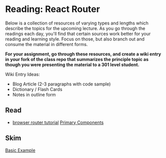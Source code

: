 # Reading: React Router

Below is a collection of resources of varying types and lengths which describe the topics for the upcoming lecture.  As you go through the readings each day, you'll find that certain sources work better for your reading and learning style. Focus on those, but also branch out and consume the material in different forms.

**For your assignment, go through these resources, and create a wiki entry in your fork of the class repo that summarizes the principle topic as though you were presenting the material to a 301 level student.**

Wiki Entry Ideas:
* Blog Article (2-3 paragraphs with code sample)
* Dictionary / Flash Cards
* Notes in outline form

## Read
* [browser router tutorial](https://blog.pshrmn.com/entry/simple-react-router-v4-tutorial/)
[Primary Components](https://reacttraining.com/react-router/web/guides/primary-components)

## Skim
[Basic Example](https://reacttraining.com/react-router/web/example/basic)
